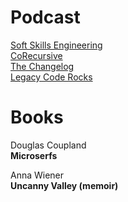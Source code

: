 # Podcast

[Soft Skills Engineering](https://softskills.audio)  
[CoRecursive](https://corecursive.com)  
[The Changelog](https://changelog.com/podcast)  
[Legacy Code Rocks](https://legacycode.rocks)

# Books

Douglas Coupland  
**Microserfs**

Anna Wiener  
**Uncanny Valley (memoir)**

